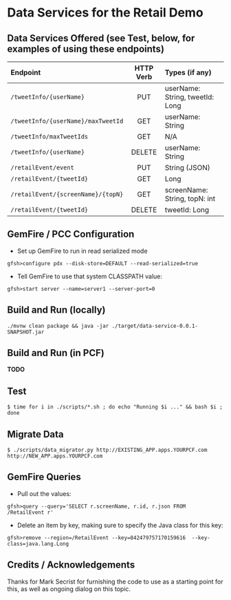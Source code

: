 # Data Services for the Retail Demo

## Data Services Offered (see Test, below, for examples of using these endpoints)

| Endpoint | HTTP Verb | Types (if any) |
| :---         |     :---:      | :--- |
| `/tweetInfo/{userName}` | PUT | userName: String, tweetId: Long |
| `/tweetInfo/{userName}/maxTweetId` | GET | userName: String |
| `/tweetInfo/maxTweetIds` | GET | N/A |
| `/tweetInfo/{userName}` | DELETE | userName: String |
| `/retailEvent/event` | PUT | String (JSON) |
| `/retailEvent/{tweetId}` | GET | Long |
| `/retailEvent/{screenName}/{topN}` | GET | screenName: String, topN: int |
| `/retailEvent/{tweetId}` | DELETE | tweetId: Long |

## GemFire / PCC Configuration

* Set up GemFire to run in read serialized mode
```
gfsh>configure pdx --disk-store=DEFAULT --read-serialized=true
```

* Tell GemFire to use that system CLASSPATH value:
```
gfsh>start server --name=server1 --server-port=0
```

## Build and Run (locally)

```
./mvnw clean package && java -jar ./target/data-service-0.0.1-SNAPSHOT.jar
```

## Build and Run (in PCF)

**TODO**

## Test

```
$ time for i in ./scripts/*.sh ; do echo "Running $i ..." && bash $i ; done
```

## Migrate Data
```
$ ./scripts/data_migrator.py http://EXISTING_APP.apps.YOURPCF.com http://NEW_APP.apps.YOURPCF.com
```

## GemFire Queries

* Pull out the values:
```
gfsh>query --query='SELECT r.screenName, r.id, r.json FROM /RetailEvent r'
```

* Delete an item by key, making sure to specify the Java class for this key:
```
gfsh>remove --region=/RetailEvent --key=842479757170159616  --key-class=java.lang.Long
```

## Credits / Acknowledgements

Thanks for Mark Secrist for furnishing the code to use as a starting point for this, as well as ongoing dialog on this topic.

